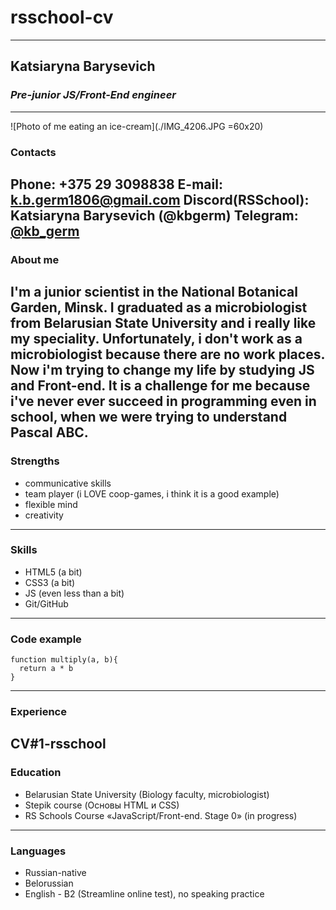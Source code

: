 # rsschool-cv
--------
## Katsiaryna Barysevich
### _Pre-junior JS/Front-End engineer_
--------
![Photo of me eating an ice-cream](./IMG_4206.JPG =60x20)
### **Contacts**

**Phone**: +375 29 3098838
**E-mail**: k.b.germ1806@gmail.com 
**Discord(RSSchool)**: Katsiaryna Barysevich (@kbgerm) 
**Telegram**: [@kb_germ](https://t.me/kb_germ)
--------
### **About me**

I'm a junior scientist in the National Botanical Garden, Minsk. I graduated as a microbiologist from Belarusian State University and i really like my speciality. Unfortunately, i don't work as a microbiologist because there are no work places.
Now i'm trying to change my life by studying JS and Front-end. It is a challenge for me because i've never ever succeed in programming even in school, when we were trying to understand Pascal ABC. 
--------
### **Strengths**

* communicative skills
* team player (i LOVE coop-games, i think it is a good example)
* flexible mind
* creativity
--------
### **Skills**
* HTML5 (a bit)
* CSS3 (a bit)
* JS (even less than a bit)
* Git/GitHub
--------
### **Code example**
```
function multiply(a, b){
  return a * b
}
```
--------
### **Experience**

CV#1-rsschool
--------
### **Education**
* Belarusian State University (Biology faculty, microbiologist)
* Stepik course (Основы HTML и CSS)
* RS Schools Course «JavaScript/Front-end. Stage 0» (in progress)
--------
### **Languages**
* Russian-native
* Belorussian
* English - B2 (Streamline online test), no speaking practice
